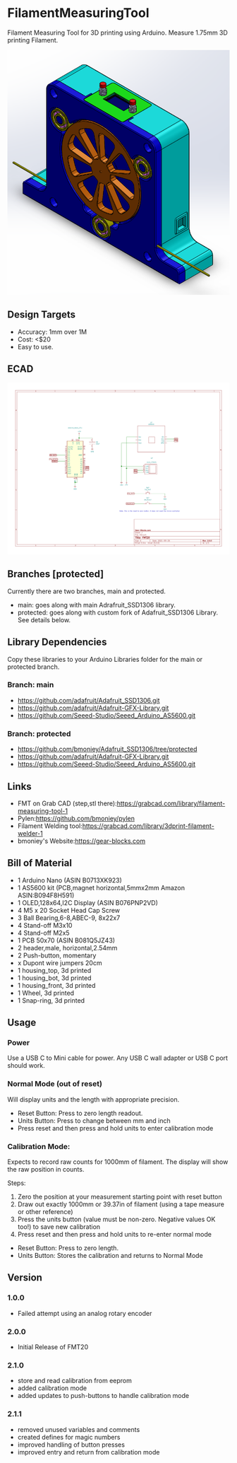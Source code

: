 # FilamentMeasuringTool
Filament Measuring Tool for 3D printing using Arduino.
Measure 1.75mm 3D printing Filament.

 ![MainPage](https://github.com/bmoniey/FilamentMeasuringTool/blob/main/gallery/fmt20_assy.png?raw=true)

## Design Targets

* Accuracy: 1mm over 1M
* Cost: <$20
* Easy to use. 

## ECAD

![ECAD](https://github.com/bmoniey/FilamentMeasuringTool/blob/main/design/ecad/fmt.svg)

## Branches [protected]

Currently there are two branches, main and protected.

* main: goes along with main Adrafruit_SSD1306 library.
* protected: goes along with custom fork of Adafruit_SSD1306 Library. See details below.

## Library Dependencies

Copy these libraries to your Arduino Libraries folder for the main or protected branch.

### Branch: main

* https://github.com/adafruit/Adafruit_SSD1306.git
* https://github.com/adafruit/Adafruit-GFX-Library.git
* https://github.com/Seeed-Studio/Seeed_Arduino_AS5600.git

### Branch: protected

* https://github.com/bmoniey/Adafruit_SSD1306/tree/protected
* https://github.com/adafruit/Adafruit-GFX-Library.git
* https://github.com/Seeed-Studio/Seeed_Arduino_AS5600.git

## Links

* FMT on Grab CAD (step,stl there):https://grabcad.com/library/filament-measuring-tool-1
* Pylen:https://github.com/bmoniey/pylen
* Filament Welding tool:https://grabcad.com/library/3dprint-filament-welder-1
* bmoniey's Website:https://gear-blocks.com

## Bill of Material

- 1 Arduino Nano (ASIN B0713XK923)
- 1 AS5600 kit (PCB,magnet horizontal,5mmx2mm Amazon ASIN:B094F8H591)
- 1 OLED,128x64,I2C Display (ASIN B076PNP2VD)
- 4 M5 x 20 Socket Head Cap Screw
- 3 Ball Bearing,6-8,ABEC-9, 8x22x7 
- 4 Stand-off M3x10
- 4 Stand-off M2x5
- 1 PCB 50x70 (ASIN B081Q5JZ43)
- 2 header,male, horizontal,2.54mm 
- 2 Push-button, momentary
- x Dupont wire jumpers 20cm
- 1 housing_top, 3d printed
- 1 housing_bot, 3d printed
- 1 housing_front, 3d printed
- 1 Wheel, 3d printed
- 1 Snap-ring, 3d printed

## Usage

### Power

Use a USB C to Mini cable for power. Any USB C wall adapter or USB C port should work.
	
### Normal Mode (out of reset)

Will display units and the length with appropriate precision.

- Reset Button: Press to zero length readout.
- Units Button: Press to change between mm and inch
- Press reset and then press and hold units to enter calibration mode

### Calibration Mode:

Expects to record raw counts for 1000mm of filament. The display will show the raw position in counts.

Steps:
1. Zero the position at your measurement starting point with reset button
2. Draw out exactly 1000mm or 39.37in of filament (using a tape measure or other reference)
3. Press the units button (value must be non-zero. Negative values OK too!) to save new calibration
4. Press reset and then press and hold units to re-enter normal mode

- Reset Button: Press to zero length.  
- Units Button: Stores the calibration and returns to Normal Mode

## Version

### 1.0.0
- Failed attempt using an analog rotary encoder

### 2.0.0
- Initial Release of FMT20

### 2.1.0 
- store and read calibration from eeprom
- added calibration mode
- added updates to push-buttons to handle calibration mode

### 2.1.1
- removed unused variables and comments
- created defines for magic numbers
- improved handling of button presses
- improved entry and return from calibration mode
